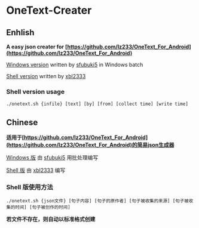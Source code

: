 # OneText-Creater
## Enhlish
**A easy json creater for [https://github.com/lz233/OneText_For_Android](https://github.com/lz233/OneText_For_Android)**

[Windows version](https://github.com/sfubuki5/OTCreater) written by [sfubuki5](https://github.com/sfubuki5/) in Windows batch

[Shell version](https://github.com/xbl233/OneText-Creater) written by [xbl2333](https://github.com/xbl233)

### Shell version usage

``./onetext.sh {infile} [text] [by] [from] [collect time] [write time]``

## Chinese
**适用于[https://github.com/lz233/OneText_For_Android](https://github.com/lz233/OneText_For_Android)的简易json生成器**

[Windows 版](https://github.com/sfubuki5/OTCreater) 由 [sfubuki5](https://github.com/sfubuki5/) 用批处理编写

[Shell 版](https://github.com/xbl233/OneText-Creater) 由 [xbl2333](https://github.com/xbl233) 编写

### Shell 版使用方法

``./onetext.sh {json文件} [句子内容] [句子的原作者] [句子被收集的来源] [句子被收集的时间] [句子被创作的时间]``

**若文件不存在，则自动以标准格式创建**
